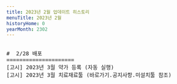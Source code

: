 ```yaml
---
title: 2023년 2월 업데이트 히스토리
menuTitle: 2023년 2월
historyHome: 0
yearMonth: 2302
---
```


<pre>

<bold>#  2/28 배포</bold>
=====================
<span class="box notice">[고시]</span> 2023년 3월 약가 등록 (자동 실행)
<span class="box notice">[고시]</span> 2023년 3월 치료재료툴 (바로가기.공지사항.미설치툴 참조)

</pre>